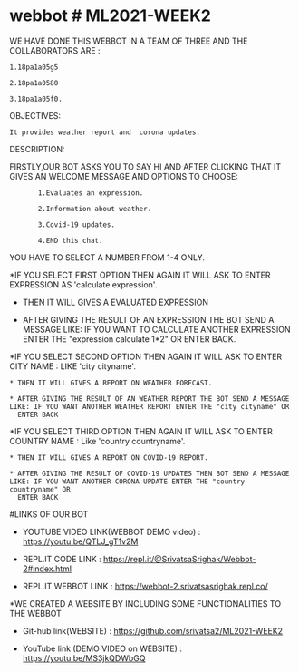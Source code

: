 # webbot # ML2021-WEEK2


 WE HAVE DONE THIS WEBBOT IN A TEAM OF THREE AND THE COLLABORATORS ARE :

    1.18pa1a05g5
   
    2.18pa1a0580
   
    3.18pa1a05f0.

 OBJECTIVES: 
 
    It provides weather report and  corona updates.
 
 DESCRIPTION:
 
 FIRSTLY,OUR BOT ASKS YOU TO SAY HI AND AFTER CLICKING THAT IT GIVES AN WELCOME MESSAGE AND OPTIONS TO CHOOSE:
   
           1.Evaluates an expression.
           
           2.Information about weather.
           
           3.Covid-19 updates.
           
           4.END this chat.
           
  YOU HAVE TO SELECT A NUMBER FROM 1-4 ONLY.
  
   
  *IF YOU SELECT FIRST OPTION THEN AGAIN IT WILL ASK TO ENTER EXPRESSION AS 'calculate expression'.
  
   * THEN IT WILL GIVES A EVALUATED EXPRESSION
     
   * AFTER GIVING THE RESULT OF AN EXPRESSION THE BOT SEND A MESSAGE LIKE: IF YOU WANT TO CALCULATE ANOTHER EXPRESSION ENTER THE "expression calculate 1*2" OR
     ENTER  BACK.
         
         
  *IF YOU SELECT SECOND OPTION THEN AGAIN IT WILL ASK TO ENTER CITY NAME : LIKE 'city cityname'.
  
    * THEN IT WILL GIVES A REPORT ON WEATHER FORECAST.
     
    * AFTER GIVING THE RESULT OF AN WEATHER REPORT THE BOT SEND A MESSAGE LIKE: IF YOU WANT ANOTHER WEATHER REPORT ENTER THE "city cityname" OR
      ENTER BACK
  
 
  *IF YOU SELECT THIRD OPTION THEN AGAIN IT WILL ASK TO ENTER COUNTRY NAME : Like 'country countryname'.
  
    * THEN IT WILL GIVES A REPORT ON COVID-19 REPORT.
     
    * AFTER GIVING THE RESULT OF COVID-19 UPDATES THEN BOT SEND A MESSAGE LIKE: IF YOU WANT ANOTHER CORONA UPDATE ENTER THE "country countryname" OR
      ENTER BACK
     
   #LINKS OF OUR BOT
     
   
   * YOUTUBE VIDEO LINK(WEBBOT DEMO video) : https://youtu.be/QTLJ_gT1v2M
   
   
   * REPL.IT CODE LINK : https://repl.it/@SrivatsaSrighak/Webbot-2#index.html
   
   
   * REPL.IT WEBBOT LINK : https://webbot-2.srivatsasrighak.repl.co/
   
  *WE CREATED A WEBSITE BY INCLUDING SOME FUNCTIONALITIES TO THE WEBBOT

   * Git-hub link(WEBSITE) : https://github.com/srivatsa2/ML2021-WEEK2
      

   * YouTube link (DEMO VIDEO on WEBSITE) : https://youtu.be/MS3jkQDWbGQ
   
   
  
   
   
   
   
   
   
  







         

